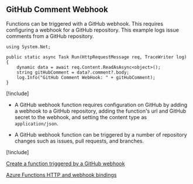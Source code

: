 ## GitHub Comment Webhook

Functions can be triggered with a GitHub webhook. This requires configuring a webhook for a GitHub repository. This example logs issue comments from a GitHub repository.

```
using System.Net;

public static async Task Run(HttpRequestMessage req, TraceWriter log)
{
    dynamic data = await req.Content.ReadAsAsync<object>();
    string gitHubComment = data?.comment?.body;
    log.Info("GitHub Comment WebHook: " + gitHubComment);
}

```

[!include[](../includes/takeaways-heading.md)]

- A GitHub webhook function requires configuration on GitHub by adding a webhook to a GitHub repository, adding the function's url and GitHub secret to the webhook, and setting the content type as `application/json`.

- A GitHub webhook function can be triggered by a number of repository changes such as issues, pull requests, and branches.


[!include[](../includes/read-more-heading.md)]

[Create a function triggered by a GitHub webhook](https://docs.microsoft.com/en-us/azure/azure-functions/functions-create-github-webhook-triggered-function)

[Azure Functions HTTP and webhook bindings](https://docs.microsoft.com/en-us/azure/azure-functions/functions-bindings-http-webhook)